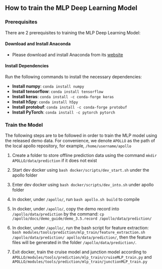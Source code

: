 ## How to train the MLP Deep Learning Model

### Prerequisites
There are 2 prerequisites to training the MLP Deep Learning Model:
#### Download and Install Anaconda
* Please download and install Anaconda from its [website](https://www.anaconda.com/download)

#### Install Dependencies
Run the following commands to install the necessary dependencies:
* **Install numpy**: `conda install numpy`
* **Install tensorflow**: `conda install tensorflow`
* **Install keras**: `conda install -c conda-forge keras`
* **Install h5py**: `conda install h5py`
* **Install protobuf**: `conda install -c conda-forge protobuf`
* **Install PyTorch**: `conda install -c pytorch pytorch`

### Train the Model
The following steps are to be followed in order to train the MLP model using the released demo data. For convenience, we denote `APOLLO` as the path of the local apollo repository, for example, `/home/username/apollo`

1. Create a folder to store offline prediction data using the command `mkdir APOLLO/data/prediction` if it does not exist

1. Start dev docker using `bash docker/scripts/dev_start.sh` under the apollo folder

1. Enter dev docker using `bash docker/scripts/dev_into.sh` under apollo folder

1. In docker, under `/apollo/`, run `bash apollo.sh build` to compile

1. In docker, under `/apollo/`, copy the demo record into `/apollo/data/prediction` by the command: `cp /apollo/docs/demo_guide/demo_3.5.record /apollo/data/prediction/`

1. In docker, under `/apollo/`, run the bash script for feature extraction: `bash modules/tools/prediction/mlp_train/feature_extraction.sh /apollo/data/prediction/ apollo/data/prediction/`, then the feature files will be generated in the folder `/apollo/data/prediction/`.

1. Exit docker, train the cruise model and junction model according to `APOLLO/modules/tools/prediction/mlp_train/cruiseMLP_train.py` and `APOLLO/modules/tools/prediction/mlp_train/junctionMLP_train.py`

